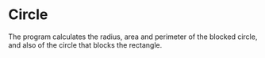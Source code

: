 # Circle

The program calculates the radius, area and perimeter of the blocked circle, and also of the circle that blocks the rectangle.
